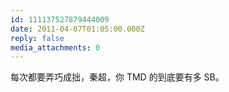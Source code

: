 ```yaml
---
id: 111137527879444009
date: 2011-04-07T01:05:00.000Z
reply: false
media_attachments: 0
---
```


每次都要弄巧成拙，秦超，你 TMD 的到底要有多 SB。 ​​​​


